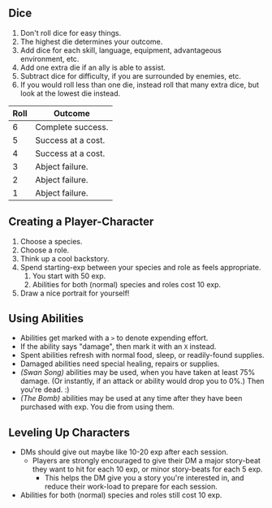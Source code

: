 ## Dice
1. Don't roll dice for easy things.
1. The highest die determines your outcome.
1. Add dice for each skill, language, equipment, advantageous environment, etc.
1. Add one extra die if an ally is able to assist.
1. Subtract dice for difficulty, if you are surrounded by enemies, etc.
1. If you would roll less than one die, instead roll that many extra dice,
   but look at the lowest die instead.

| Roll | Outcome            |
|------|--------------------|
| 6    | Complete success.  |
| 5    | Success at a cost. |
| 4    | Success at a cost. |
| 3    | Abject failure.    |
| 2    | Abject failure.    |
| 1    | Abject failure.    |

## Creating a Player-Character
1. Choose a species.
1. Choose a role.
1. Think up a cool backstory.
1. Spend starting-exp between your species and role as feels appropriate.
    1. You start with 50 exp.
    1. Abilities for both (normal) species and roles cost 10 exp.
1. Draw a nice portrait for yourself!

## Using Abilities
- Abilities get marked with a `>` to denote expending effort.
- If the ability says "damage", then mark it with an `X` instead.
- Spent abilities refresh with normal food, sleep, or readily-found supplies.
- Damaged abilities need special healing, repairs or supplies.
- _(Swan Song)_ abilities may be used, when you have taken at least
  75% damage. (Or instantly, if an attack or ability would drop you to 0%.)
  Then you're dead. :)
- _(The Bomb)_ abilities may be used at any time after they have been
  purchased with exp. You die from using them.

## Leveling Up Characters
- DMs should give out maybe like 10-20 exp after each session.
    - Players are strongly encouraged to give their DM
      a major story-beat they want to hit for each 10 exp,
      or minor story-beats for each 5 exp.
        - This helps the DM give you a story you're interested in, and
          reduce their work-load to prepare for each session.
- Abilities for both (normal) species and roles still cost 10 exp.
